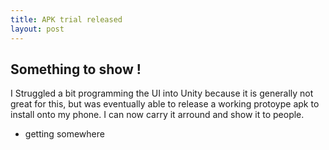 ```yaml
---
title: APK trial released
layout: post
---
```

## Something to show !

I Struggled a bit programming the UI into Unity because it is generally not great for this, but was eventually able to release a working protoype apk to install onto my phone. I can now carry it arround and show it to people.

- getting somewhere
